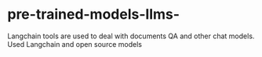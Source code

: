 # pre-trained-models-llms-

Langchain tools are used to deal with documents QA and other chat models. 
Used Langchain and open source models
